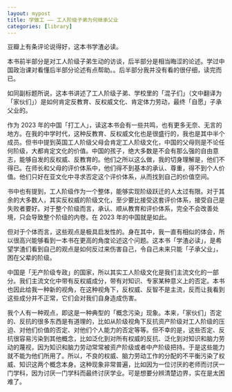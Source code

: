 ```yaml
---
layout: mypost
title: 学做工 —— 工人阶级子弟为何继承父业
categories: [library]
---
```


豆瓣上有条评论说得好，这本书学渣必读。

本书前半部分是对工人阶级子弟生动的访谈，后半部分是相当晦涩的论述。学过中国政治课对看懂后半部分论述有点帮助。。后半部分我并没有看的很仔细，读完而已。

如同副标题所说，这本书讲述了工人阶级子弟、学校里的「混子们」（文中翻译为「家伙们」）是如何肯定反教育、反权威文化、肯定体力劳动，最终「自愿」子承父业的。

作为 2023 年的中国「打工人」，读这本书会有一些共鸣，也有更多无奈、无言的地方。在我的中学时代，这种反教育、反权威文化也是很盛行的，我也是其中半个成员。但书中提到英国工人阶级父母会肯定工人阶级文化，中国的父母则是不论任何阶级，大都肯定文化的价值。中国的孩子，绝大多数是不会有那么强的自由意志，能够自发的反权威、反教育的。他们之所以这么做，我的切身理解是，他们不得已。在师长和父母的评价体系中，他们得不到基本的承认、尊重，得不到个人价值。他们只好在亚文化中寻求否定这个评价体系，从而找到自己的价值空间。

书中也有提到，工人阶级作为一个整体，能够实现阶级跃迁的人太过有限。对于其余的大多数人，其实反权威的阶级文化，至少要比接受这套评价体系，接受自己是失败者要好。对于整个阶级而言，承认、顺从教育和评价体系，完全不会改善处境，只会导致整个阶级的内卷。在 2023 年的中国就是如此。

但对于个体而言，这些观点是极具启发性的。身在其中，我一直有相似的体会，所以很高兴能够看到一本书在更高的角度论述这个问题。这本书「学渣必读」，是希望学渣们看到自己的观点是如何反过来伤害自己，令自己未来只能「子承父业」，困在父辈的阶级。

中国是「无产阶级专政」的国家，所以其实工人阶级文化是我们主流文化的一部分。我们主流文化中带有反权威成分，带有对知识、专家某种意义上的否定。本书也因此给我一种新的视角，在这种视角下，反权威、反智不是主流，反而让我看到这些成分并不正常，它们会对我们自身造成伤害。

我个人有一种观点，即这是一种典型的「概念污染」现象。本来，「家伙们」否定的、反抗的很多东西是有道理的，比如从阶级视角下反抗资产阶级对工人阶级的压迫、对他们价值的否定、对他们个人能力的否定等等。但不幸的是，这些否定、反抗很容易污染到其他概念，比如泛化到对所有权威的反抗、泛化到对知识和脑力劳动的蔑视，因为知识和脑力劳动常常被资产阶级或者中产阶级把持。于是这些能力就不能为他们所用了。所以，不良的权威、脑力劳动工作的分配的不平衡污染了权威、知识这两个概念本身。这种现象非常普遍，比如因为一位讨厌的老师而讨厌一门学科，因为讨厌一门学科而最终讨厌学业。可是想要分辨清楚边界，实在是太困难了。
